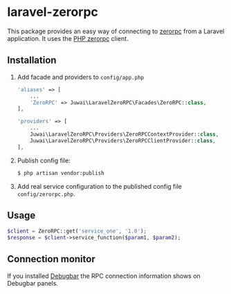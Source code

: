 # laravel-zerorpc

This package provides an easy way of connecting to
[zerorpc](http://www.zerorpc.io/) from a Laravel application. It uses the
[PHP zerorpc](https://github.com/0rpc/zerorpc-php) client.

## Installation

1. Add facade and providers to `config/app.php`

    ```php
    'aliases' => [
        ...
        'ZeroRPC' => Juwai\LaravelZeroRPC\Facades\ZeroRPC::class,
    ],
    ```

    ```php
    'providers' => [
        ...
        Juwai\LaravelZeroRPC\Providers\ZeroRPCContextProvider::class,
        Juwai\LaravelZeroRPC\Providers\ZeroRPCClientProvider::class,
    ],
    ```

1. Publish config file:

    ```bash
    $ php artisan vendor:publish
    ```

1. Add real service configuration to the published config file
`config/zerorpc.php`.

## Usage

```php
$client = ZeroRPC::get('service_one', '1.0');
$response = $client->service_function($param1, $param2);
```

## Connection monitor

If you installed [Debugbar](https://github.com/barryvdh/laravel-debugbar) the RPC connection information shows on Debugbar panels.
